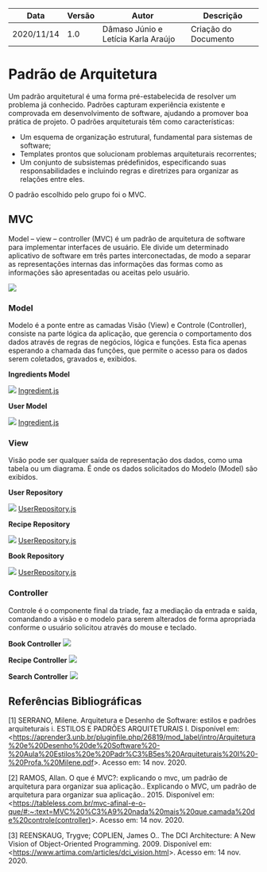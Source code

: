 | Data |Versão| Autor | Descrição |
| ---- | ---- | ----- | --------- |
| 2020/11/14 | 1.0 | Dâmaso Júnio e Letícia Karla Araújo | Criação do Documento|


# Padrão de Arquitetura
Um padrão arquitetural é uma forma pré-estabelecida de resolver um problema já conhecido. Padrões capturam experiência existente e comprovada em
desenvolvimento de software, ajudando a promover boa prática de
projeto. O padrões arquiteturais têm como características:
* Um esquema de organização estrutural, fundamental para sistemas de software;
* Templates prontos que solucionam problemas arquiteturais recorrentes;
* Um conjunto de subsistemas prédefinidos, especificando suas
responsabilidades e incluindo regras e diretrizes para organizar as
relações entre eles.

O padrão escolhido pelo grupo foi o MVC.

## MVC
Model – view – controller (MVC) é um padrão de arquitetura de software para implementar interfaces de usuário. Ele divide um determinado aplicativo de software em três partes interconectadas, de modo a separar as representações internas das informações das formas como as informações são apresentadas ou aceitas pelo usuário.

![](../assets/06-padroes-de-arquitetura/padrao-arquitetural/mvc-padrao-arquitetural.PNG)

### Model
Modelo é a ponte entre as camadas Visão (View) e Controle (Controller), consiste na parte lógica da aplicação, que gerencia o comportamento dos dados através de regras de negócios, lógica e funções. Esta fica apenas esperando a chamada das funções, que permite o acesso para os dados serem coletados, gravados e, exibidos.

**Ingredients Model**

![](../assets/06-padroes-de-arquitetura/padrao-arquitetural/mvc-ingredients-model.png)
[Ingredient.js](https://github.com/UnBArqDsw/2020.1_G3_RecipeBuk_Backend/blob/dev/src/models/Ingredient.js)

**User Model**

![](../assets/06-padroes-de-arquitetura/padrao-arquitetural/mvc-user-model.png)
[Ingredient.js](https://github.com/UnBArqDsw/2020.1_G3_RecipeBuk_Backend/blob/dev/src/models/User.js)

### View
Visão pode ser qualquer saída de representação dos dados, como uma tabela ou um diagrama. É onde os dados solicitados do Modelo (Model) são exibidos.

**User Repository**

![](../assets/06-padroes-de-arquitetura/padrao-arquitetural/mvc-user-repository.png)
[UserRepository.js ](https://github.com/UnBArqDsw/2020.1_G3_RecipeBuk_Backend/blob/dev/src/Repository/UserRepository.js)

**Recipe Repository**

![](../assets/06-padroes-de-arquitetura/padrao-arquitetural/mvc-recipe-repository.png)
[UserRepository.js ](https://github.com/UnBArqDsw/2020.1_G3_RecipeBuk_Backend/blob/dev/src/Repository/RecipesRepository.js)

**Book Repository**

![](../assets/06-padroes-de-arquitetura/padrao-arquitetural/mvc-book-repository.png)
[UserRepository.js ](https://github.com/UnBArqDsw/2020.1_G3_RecipeBuk_Backend/blob/dev/src/Repository/BookRepository.js)

### Controller
Controle é o componente final da tríade, faz a mediação da entrada e saída, comandando a visão e o modelo para serem alterados de forma apropriada conforme o usuário solicitou através do mouse e teclado.

**Book Controller**
![](../assets/06-padroes-de-arquitetura/padrao-arquitetural/mvc-book-controller.png)

**Recipe Controller**
![](../assets/06-padroes-de-arquitetura/padrao-arquitetural/mvc-recipe-controller.png)

**Search Controller**
![](../assets/06-padroes-de-arquitetura/padrao-arquitetural/mvc-search-controller.png)


## Referências Bibliográficas
[1] SERRANO, Milene. Arquitetura e Desenho de Software: estilos e padrões arquiteturais i. ESTILOS E PADRÕES ARQUITETURAIS I. Disponível em: <<https://aprender3.unb.br/pluginfile.php/26819/mod_label/intro/Arquitetura%20e%20Desenho%20de%20Software%20-%20Aula%20Estilos%20e%20Padr%C3%B5es%20Arquiteturais%20I%20-%20Profa.%20Milene.pdf>>. Acesso em: 14 nov. 2020.

[2] RAMOS, Allan. O que é MVC?: explicando o mvc, um padrão de arquitetura para organizar sua aplicação.. Explicando o MVC, um padrão de arquitetura para organizar sua aplicação.. 2015. Disponível em: <<https://tableless.com.br/mvc-afinal-e-o-que/#:~:text=MVC%20%C3%A9%20nada%20mais%20que,camada%20de%20controle(controller)>>. Acesso em: 14 nov. 2020.

[3] REENSKAUG, Trygve; COPLIEN, James O.. The DCI Architecture: A New Vision of Object-Oriented Programming. 2009. Disponível em: <<https://www.artima.com/articles/dci_vision.html>>. Acesso em: 14 nov. 2020.